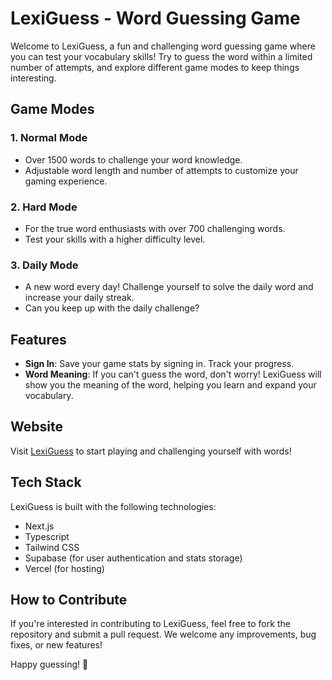 # LexiGuess - Word Guessing Game

Welcome to LexiGuess, a fun and challenging word guessing game where you can test your vocabulary skills! Try to guess the word within a limited number of attempts, and explore different game modes to keep things interesting.

## Game Modes

### 1. Normal Mode
- Over 1500 words to challenge your word knowledge.
- Adjustable word length and number of attempts to customize your gaming experience.

### 2. Hard Mode
- For the true word enthusiasts with over 700 challenging words.
- Test your skills with a higher difficulty level.

### 3. Daily Mode
- A new word every day! Challenge yourself to solve the daily word and increase your daily streak.
- Can you keep up with the daily challenge?

## Features

- **Sign In**: Save your game stats by signing in. Track your progress.
- **Word Meaning**: If you can't guess the word, don't worry! LexiGuess will show you the meaning of the word, helping you learn and expand your vocabulary.

## Website

Visit [LexiGuess](https://lexiguess.vercel.app) to start playing and challenging yourself with words!

## Tech Stack

LexiGuess is built with the following technologies:

- Next.js
- Typescript
- Tailwind CSS
- Supabase (for user authentication and stats storage)
- Vercel (for hosting)

## How to Contribute

If you're interested in contributing to LexiGuess, feel free to fork the repository and submit a pull request. We welcome any improvements, bug fixes, or new features!

Happy guessing! 🎉
